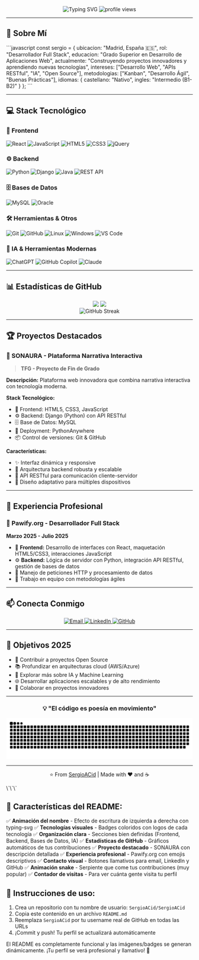 <div align="center">
  
<!-- Animated Header -->
<img src="https://readme-typing-svg.demolab.com?font=Fira+Code&size=32&duration=2800&pause=2000&color=2E9EF7&center=true&vCenter=true&width=600&lines=Hola+%F0%9F%91%8B+Soy+Sergio+Alcaide+Cid;Desarrollador+Full+Stack;Apasionado+por+la+Tecnolog%C3%ADa" alt="Typing SVG" />

<!-- Profile Views Counter -->
<img src="https://komarev.com/ghpvc/?username=SergioACid&label=Visitas%20al%20perfil&color=0e75b6&style=flat" alt="profile views" />

</div>

---

## 🚀 Sobre Mí

\`\`\`javascript
const sergio = {
    ubicacion: "Madrid, España 🇪🇸",
    rol: "Desarrollador Full Stack",
    educacion: "Grado Superior en Desarrollo de Aplicaciones Web",
    actualmente: "Construyendo proyectos innovadores y aprendiendo nuevas tecnologías",
    intereses: ["Desarrollo Web", "APIs RESTful", "IA", "Open Source"],
    metodologias: ["Kanban", "Desarrollo Ágil", "Buenas Prácticas"],
    idiomas: {
        castellano: "Nativo",
        ingles: "Intermedio (B1-B2)"
    }
};
\`\`\`

---

## 💻 Stack Tecnológico

### 🎨 Frontend
<p align="left">
  <img src="https://img.shields.io/badge/React-20232A?style=for-the-badge&logo=react&logoColor=61DAFB" alt="React"/>
  <img src="https://img.shields.io/badge/JavaScript-F7DF1E?style=for-the-badge&logo=javascript&logoColor=black" alt="JavaScript"/>
  <img src="https://img.shields.io/badge/HTML5-E34F26?style=for-the-badge&logo=html5&logoColor=white" alt="HTML5"/>
  <img src="https://img.shields.io/badge/CSS3-1572B6?style=for-the-badge&logo=css3&logoColor=white" alt="CSS3"/>
  <img src="https://img.shields.io/badge/jQuery-0769AD?style=for-the-badge&logo=jquery&logoColor=white" alt="jQuery"/>
</p>

### ⚙️ Backend
<p align="left">
  <img src="https://img.shields.io/badge/Python-3776AB?style=for-the-badge&logo=python&logoColor=white" alt="Python"/>
  <img src="https://img.shields.io/badge/Django-092E20?style=for-the-badge&logo=django&logoColor=white" alt="Django"/>
  <img src="https://img.shields.io/badge/Java-ED8B00?style=for-the-badge&logo=openjdk&logoColor=white" alt="Java"/>
  <img src="https://img.shields.io/badge/API%20REST-009688?style=for-the-badge&logo=fastapi&logoColor=white" alt="REST API"/>
</p>

### 🗄️ Bases de Datos
<p align="left">
  <img src="https://img.shields.io/badge/MySQL-4479A1?style=for-the-badge&logo=mysql&logoColor=white" alt="MySQL"/>
  <img src="https://img.shields.io/badge/Oracle-F80000?style=for-the-badge&logo=oracle&logoColor=white" alt="Oracle"/>
</p>

### 🛠️ Herramientas & Otros
<p align="left">
  <img src="https://img.shields.io/badge/Git-F05032?style=for-the-badge&logo=git&logoColor=white" alt="Git"/>
  <img src="https://img.shields.io/badge/GitHub-181717?style=for-the-badge&logo=github&logoColor=white" alt="GitHub"/>
  <img src="https://img.shields.io/badge/Linux-FCC624?style=for-the-badge&logo=linux&logoColor=black" alt="Linux"/>
  <img src="https://img.shields.io/badge/Windows-0078D6?style=for-the-badge&logo=windows&logoColor=white" alt="Windows"/>
  <img src="https://img.shields.io/badge/VS%20Code-007ACC?style=for-the-badge&logo=visual-studio-code&logoColor=white" alt="VS Code"/>
</p>

### 🤖 IA & Herramientas Modernas
<p align="left">
  <img src="https://img.shields.io/badge/ChatGPT-74aa9c?style=for-the-badge&logo=openai&logoColor=white" alt="ChatGPT"/>
  <img src="https://img.shields.io/badge/GitHub%20Copilot-000000?style=for-the-badge&logo=github&logoColor=white" alt="GitHub Copilot"/>
  <img src="https://img.shields.io/badge/Claude%20AI-181818?style=for-the-badge&logo=anthropic&logoColor=white" alt="Claude"/>
</p>

---

## 📊 Estadísticas de GitHub

<div align="center">
  <img height="180em" src="https://github-readme-stats.vercel.app/api?username=SergioACid&show_icons=true&theme=tokyonight&include_all_commits=true&count_private=true"/>
  <img height="180em" src="https://github-readme-stats.vercel.app/api/top-langs/?username=SergioACid&layout=compact&langs_count=8&theme=tokyonight"/>
</div>

<div align="center">
  <img src="https://github-readme-streak-stats.herokuapp.com/?user=SergioACid&theme=tokyonight" alt="GitHub Streak"/>
</div>

---

## 🏆 Proyectos Destacados

### 🎵 SONAURA - Plataforma Narrativa Interactiva
> **TFG - Proyecto de Fin de Grado**

**Descripción:** Plataforma web innovadora que combina narrativa interactiva con tecnología moderna.

**Stack Tecnológico:**
- 🎨 Frontend: HTML5, CSS3, JavaScript
- ⚙️ Backend: Django (Python) con API RESTful
- 🗄️ Base de Datos: MySQL
- 🚀 Deployment: PythonAnywhere
- 📦 Control de versiones: Git & GitHub

**Características:**
- ✨ Interfaz dinámica y responsive
- 🔐 Arquitectura backend robusta y escalable
- 🔄 API RESTful para comunicación cliente-servidor
- 📱 Diseño adaptativo para múltiples dispositivos

---

## 💼 Experiencia Profesional

### 🐾 Pawify.org - Desarrollador Full Stack
**Marzo 2025 - Julio 2025**

- 🎨 **Frontend:** Desarrollo de interfaces con React, maquetación HTML5/CSS3, interacciones JavaScript
- ⚙️ **Backend:** Lógica de servidor con Python, integración API RESTful, gestión de bases de datos
- 🔄 Manejo de peticiones HTTP y procesamiento de datos
- 👥 Trabajo en equipo con metodologías ágiles

---

## 📫 Conecta Conmigo

<p align="center">
  <a href="mailto:sergioalcaide03@gmail.com">
    <img src="https://img.shields.io/badge/Email-D14836?style=for-the-badge&logo=gmail&logoColor=white" alt="Email"/>
  </a>
  <a href="https://www.linkedin.com/in/sergio-alcaide-cid-9868131a4">
    <img src="https://img.shields.io/badge/LinkedIn-0077B5?style=for-the-badge&logo=linkedin&logoColor=white" alt="LinkedIn"/>
  </a>
  <a href="https://github.com/SergioACid">
    <img src="https://img.shields.io/badge/GitHub-181717?style=for-the-badge&logo=github&logoColor=white" alt="GitHub"/>
  </a>
</p>

---

## 🎯 Objetivos 2025

- 🚀 Contribuir a proyectos Open Source
- 📚 Profundizar en arquitecturas cloud (AWS/Azure)
- 🤖 Explorar más sobre IA y Machine Learning
- 🌐 Desarrollar aplicaciones escalables y de alto rendimiento
- 👥 Colaborar en proyectos innovadores

---

<div align="center">
  
### 💡 "El código es poesía en movimiento"

<img src="https://raw.githubusercontent.com/Platane/snk/output/github-contribution-grid-snake-dark.svg" alt="Snake animation" />

---

⭐️ From [SergioACid](https://github.com/SergioACid) | Made with ❤️ and ☕

</div>
\`\`\`

## 🎨 Características del README:

✅ **Animación del nombre** - Efecto de escritura de izquierda a derecha con typing-svg
✅ **Tecnologías visuales** - Badges coloridos con logos de cada tecnología
✅ **Organización clara** - Secciones bien definidas (Frontend, Backend, Bases de Datos, IA)
✅ **Estadísticas de GitHub** - Gráficos automáticos de tus contribuciones
✅ **Proyecto destacado** - SONAURA con descripción detallada
✅ **Experiencia profesional** - Pawify.org con emojis descriptivos
✅ **Contacto visual** - Botones llamativos para email, LinkedIn y GitHub
✅ **Animación snake** - Serpiente que come tus contribuciones (muy popular)
✅ **Contador de visitas** - Para ver cuánta gente visita tu perfil

## 📝 Instrucciones de uso:

1. Crea un repositorio con tu nombre de usuario: `SergioACid/SergioACid`
2. Copia este contenido en un archivo `README.md`
3. Reemplaza `SergioACid` por tu username real de GitHub en todas las URLs
4. ¡Commit y push! Tu perfil se actualizará automáticamente

El README es completamente funcional y las imágenes/badges se generan dinámicamente. ¡Tu perfil se verá profesional y llamativo! 🚀
